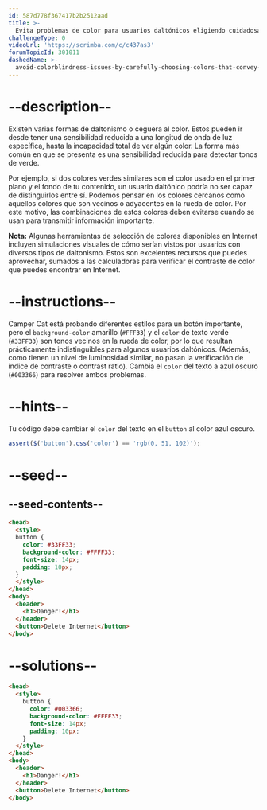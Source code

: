 ```yaml
---
id: 587d778f367417b2b2512aad
title: >-
  Evita problemas de color para usuarios daltónicos eligiendo cuidadosamente los colores que transmiten información
challengeType: 0
videoUrl: 'https://scrimba.com/c/c437as3'
forumTopicId: 301011
dashedName: >-
  avoid-colorblindness-issues-by-carefully-choosing-colors-that-convey-information
---
```


# --description--

Existen varias formas de daltonismo o ceguera al color. Estos pueden ir desde tener una sensibilidad reducida a una longitud de onda de luz específica, hasta la incapacidad total de ver algún color. La forma más común en que se presenta es una sensibilidad reducida para detectar tonos de verde.

Por ejemplo, si dos colores verdes similares son el color usado en el primer plano y el fondo de tu contenido, un usuario daltónico podría no ser capaz de distinguirlos entre sí. Podemos pensar en los colores cercanos como aquellos colores que son vecinos o adyacentes en la rueda de color. Por este motivo, las combinaciones de estos colores deben evitarse cuando se usan para transmitir información importante.

**Nota:** Algunas herramientas de selección de colores disponibles en Internet incluyen simulaciones visuales de cómo serían vistos por usuarios con diversos tipos de daltonismo. Estos son excelentes recursos que puedes aprovechar, sumados a las calculadoras para verificar el contraste de color que puedes encontrar en Internet.

# --instructions--

Camper Cat está probando diferentes estilos para un botón importante, pero el `background-color` amarillo (`#FFF33`) y el `color` de texto verde (`#33FF33`) son tonos vecinos en la rueda de color, por lo que resultan prácticamente indistinguibles para algunos usuarios daltónicos. (Además, como tienen un nivel de luminosidad similar, no pasan la verificación de índice de contraste o contrast ratio). Cambia el `color` del texto a azul oscuro (`#003366`) para resolver ambos problemas.

# --hints--

Tu código debe cambiar el `color` del texto en el `button` al color azul oscuro.

```js
assert($('button').css('color') == 'rgb(0, 51, 102)');
```

# --seed--

## --seed-contents--

```html
<head>
  <style>
  button {
    color: #33FF33;
    background-color: #FFFF33;
    font-size: 14px;
    padding: 10px;
  }
  </style>
</head>
<body>
  <header>
    <h1>Danger!</h1>
  </header>
  <button>Delete Internet</button>
</body>
```

# --solutions--

```html
<head>
  <style>
    button {
      color: #003366;
      background-color: #FFFF33;
      font-size: 14px;
      padding: 10px;
    }
  </style>
</head>
<body>
  <header>
    <h1>Danger!</h1>
  </header>
  <button>Delete Internet</button>
</body>
```
